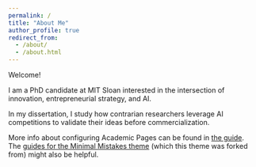 ```yaml
---
permalink: /
title: "About Me"
author_profile: true
redirect_from: 
  - /about/
  - /about.html
---
```


Welcome!

I am a PhD candidate at MIT Sloan interested in the intersection of innovation, entrepreneurial strategy, and AI.

In my dissertation, I study how contrarian researchers leverage AI competitions to validate their ideas before commercialization.

More info about configuring Academic Pages can be found in [the guide](https://academicpages.github.io/markdown/). The [guides for the Minimal Mistakes theme](https://mmistakes.github.io/minimal-mistakes/docs/configuration/) (which this theme was forked from) might also be helpful.
